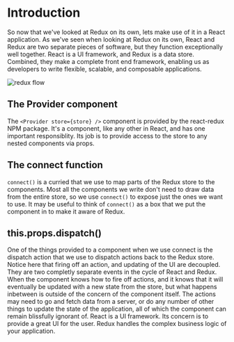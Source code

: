 # Introduction

So now that we've looked at Redux on its own, lets make use of it in a React application.  As we've seen when looking at Redux on its own, React and Redux are two separate pieces of software, but they function exceptionally well together.  React is a UI framework, and Redux is a data store.  Combined, they make a complete front end framework, enabling us as developers to write flexible, scalable, and composable applications.

![redux flow](https://s3.amazonaws.com/learn-site/curriculum/redux/redux-flow.jpeg)

## The Provider component

The ```<Provider store={store} />``` component is provided by the react-redux NPM package.  It's a component, like any other in React, and has one important responsiblity.  Its job is to provide access to the store to any nested components via props.  

## The connect function
```connect()``` is a curried that we use to map parts of the Redux store to the components.  Most all the components we write don't need to draw data from the entire store, so we use ```connect()``` to expose just the ones we want to use.  It may be useful to think of ```connect()``` as a box that we put the component in to make it aware of Redux.

## this.props.dispatch()
One of the things provided to a component when we use connect is the dispatch action that we use to dispatch actions back to the Redux store.  Notice here that firing off an action, and updating of the UI are decoupled.  They are two completly separate events in the cycle of React and Redux.  When the component knows how to fire off actions, and it knows that it will eventually be updated with a new state from the store, but what happens inbetween is outside of the concern of the component itself.  The actions may need to go and fetch data from a server, or do any number of other things to update the state of the application, all of which the component can remain blissfully ignorant of.  React is a UI framework.  Its concern is to provide a great UI for the user.  Redux handles the complex business logic of your application.
